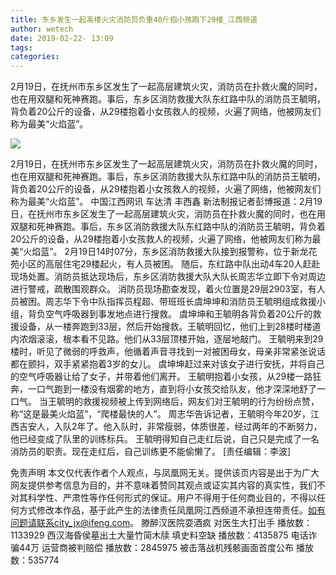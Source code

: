 ```yaml
---
title: 东乡发生一起高楼火灾消防员负重40斤抱小孩跑下29楼_江西频道
author: wetech
date: 2019-02-22- 13:09
tags: 
categories: 
---
```

2月19日，在抚州市东乡区发生了一起高层建筑火灾，消防员在扑救火魔的同时，也在用双腿和死神赛跑。事后，东乡区消防救援大队东红路中队的消防员王毓明，背负着20公斤的设备，从29楼抱着小女孩救人的视频，火遍了网络，他被网友们称为最美“火焰蓝”。
<!-- more -->
                
<img align="center" border="0" src="http://p2.ifengimg.com/a/2016/0810/204c433878d5cf9size1_w16_h16.png" />
                
                
            
2月19日，在抚州市东乡区发生了一起高层建筑火灾，消防员在扑救火魔的同时，也在用双腿和死神赛跑。事后，东乡区消防救援大队东红路中队的消防员王毓明，背负着20公斤的设备，从29楼抱着小女孩救人的视频，火遍了网络，他被网友们称为最美“火焰蓝”。
中国江西网讯 车达清 丰西鑫 新法制报记者彭博报道：2月19日，在抚州市东乡区发生了一起高层建筑火灾，消防员在扑救火魔的同时，也在用双腿和死神赛跑。事后，东乡区消防救援大队东红路中队的消防员王毓明，背负着20公斤的设备，从29楼抱着小女孩救人的视频，火遍了网络，他被网友们称为最美“火焰蓝”。
2月19日14时07分，东乡区消防救援大队接到报警称，位于新龙花苑小区的高层住宅29楼起火，有人员被困。
随后，东红路中队出动4车20人赶赴现场处置。消防员抵达现场后，东乡区消防救援大队大队长周志华立即下令对周边进行警戒，疏散围观群众。
消防员现场勘查发现，着火位置是29层2903室，有人员被困。周志华下令中队指挥员程超、带班班长虞坤坤和消防员王毓明组成救援小组，背负空气呼吸器到事发地点进行搜救。
虞坤坤和王毓明各背负着20公斤的救援设备，从一楼奔跑到33层，然后开始搜救。王毓明回忆，他们上到28楼时楼道内浓烟滚滚，根本看不见路。他们从33层顶楼开始，逐层地敲门。
王毓明来到29楼时，听见了微弱的呼救声，他循着声音寻找到一对被困母女，母亲非常紧张说话都在颤抖，双手紧紧抱着3岁的女儿。
虞坤坤赶过来对该女子进行安抚，并将自己的空气呼吸器让给了女子，并带着他们离开。
王毓明抱着小女孩，从29楼一路狂奔，一口气跑到一楼没有烟雾的地方，直到将小女孩交给队友，他才深深地舒了一口气。
当王毓明的救援视频被上传到网络后，网友们对王毓明的行为纷纷点赞，称“这是最美火焰蓝”，“爬楼最快的人”。
周志华告诉记者，王毓明今年20岁，江西吉安人，入队2年了。他入队时，非常瘦弱，体质很差，经过两年的不断努力，他已经变成了队里的训练标兵。
王毓明得知自己走红后说，自己只是完成了一名消防员的职责。现在走红后，自己训练更不能偷懒了。
[责任编辑：李波]
            
免责声明
本文仅代表作者个人观点，与凤凰网无关。提供该页内容是出于为广大网友提供参考信息为目的，并不意味着赞同其观点或证实其内容的真实性，我们不对其科学性、严肃性等作任何形式的保证。用户不得用于任何商业目的，不得以任何方式修改本作品，基于此产生的法律责任凤凰网江西频道不承担连带责任。如有问题请联系city_jx@ifeng.com。
滕醉汉医院耍酒疯 对医生大打出手
播放数：1133929
西汉海昏侯墓出土大量竹简木牍 填史料空缺
播放数：4135875
电话诈骗44万 运营商被判赔偿
播放数：2845975
被击落战机残骸画面首度公布
播放数：535774
